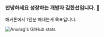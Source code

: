 ### 안녕하세요 성장하는 개발자 김한선입니다. 👋
해커톤에서 1인분 해내는게 목표입니다.

<!--
**hansun-hub/hansun-hub** is a ✨ _special_ ✨ repository because its `README.md` (this file) appears on your GitHub profile.

Here are some ideas to get you started:

- 🔭 I’m currently working on ...
- 🌱 I’m currently learning ...
- 👯 I’m looking to collaborate on ...
- 🤔 I’m looking for help with ...
- 💬 Ask me about ...
- 📫 How to reach me: ...
- 😄 Pronouns: ...
- ⚡ Fun fact: ...
-->

![Anurag's GitHub stats](https://github-readme-stats.vercel.app/api?username=hansun-hub&show_icons=true&theme=radical)
